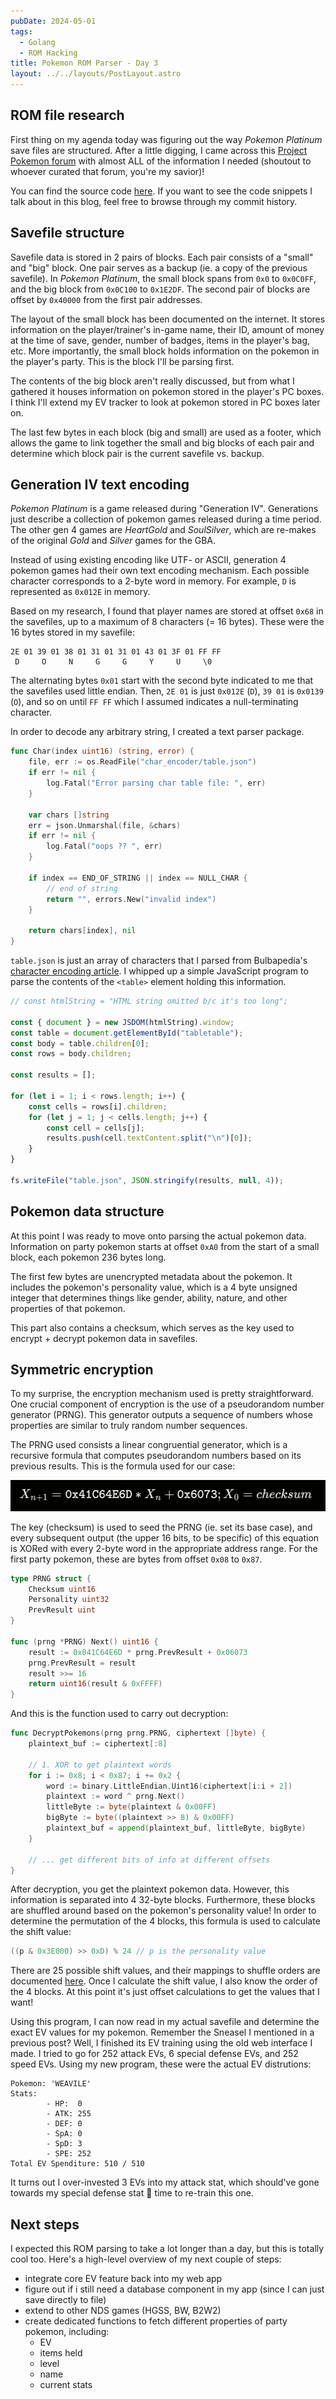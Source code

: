 ```yaml
---
pubDate: 2024-05-01
tags:
  - Golang
  - ROM Hacking
title: Pokemon ROM Parser - Day 3
layout: ../../layouts/PostLayout.astro
---
```


## ROM file research
First thing on my agenda today was figuring out the way *Pokemon Platinum* save files are structured. After a little digging, I came across this [Project Pokemon forum](https://projectpokemon.org/home/docs/gen-4/) with almost ALL of the information I needed (shoutout to whoever curated that forum, you're my savior)! 

You can find the source code [here](https://github.com/dingdongg/pkmn-platinum-rom-parser). If you want to see the code snippets I talk about in this blog, feel free to browse through my commit history.

## Savefile structure
Savefile data is stored in 2 pairs of blocks. Each pair consists of a "small" and "big" block. One pair serves as a backup (ie. a copy of the previous savefile). In *Pokemon Platinum*, the small block spans from `0x0` to `0x0C0FF`, and the big block from `0x0C100` to `0x1E2DF`. The second pair of blocks are offset by `0x40000` from the first pair addresses.

The layout of the small block has been documented on the internet. It stores information on the player/trainer's in-game name, their ID, amount of money at the time of save, gender, number of badges, items in the player's bag, etc. More importantly, the small block holds information on the pokemon in the player's party. This is the block I'll be parsing first.

The contents of the big block aren't really discussed, but from what I gathered it houses information on pokemon stored in the player's PC boxes. I think I'll extend my EV tracker to look at pokemon stored in PC boxes later on.

The last few bytes in each block (big and small) are used as a footer, which allows the game to link together the small and big blocks of each pair and determine which block pair is the current savefile vs. backup.

## Generation IV text encoding
*Pokemon Platinum* is a game released during "Generation IV". Generations just describe a collection of pokemon games released during a time period. The other gen 4 games are *HeartGold* and *SoulSilver*, which are re-makes of the original *Gold* and *Silver* games for the GBA.

Instead of using existing encoding like UTF- or ASCII, generation 4 pokemon games had their own text encoding mechanism. Each possible character corresponds to a 2-byte word in memory. For example, `D` is represented as `0x012E` in memory. 

Based on my research, I found that player names are stored at offset `0x68` in the savefiles, up to a maximum of 8 characters (= 16 bytes). These were the 16 bytes stored in my savefile:

```
2E 01 39 01 38 01 31 01 31 01 43 01 3F 01 FF FF
 D     O     N     G     G     Y     U     \0
```

The alternating bytes `0x01` start with the second byte indicated to me that the savefiles used little endian. Then, `2E 01` is just `0x012E` (`D`), `39 01` is `0x0139` (`O`), and so on until `FF FF` which I assumed indicates a null-terminating character. 

In order to decode any arbitrary string, I created a text parser package.

```go
func Char(index uint16) (string, error) {
	file, err := os.ReadFile("char_encoder/table.json")
	if err != nil {
		log.Fatal("Error parsing char table file: ", err)
	}
	
	var chars []string
	err = json.Unmarshal(file, &chars)
	if err != nil {
		log.Fatal("oops ?? ", err)
	}

	if index == END_OF_STRING || index == NULL_CHAR {
		// end of string
		return "", errors.New("invalid index")
	}
	
	return chars[index], nil
}
```

`table.json` is just an array of characters that I parsed from Bulbapedia's [character encoding article](https://bulbapedia.bulbagarden.net/wiki/Character_encoding_(Generation_IV)). I whipped up a simple JavaScript program to parse the contents of the `<table>` element holding this information.

```js
// const htmlString = "HTML string omitted b/c it's too long";

const { document } = new JSDOM(htmlString).window;
const table = document.getElementById("tabletable");
const body = table.children[0];
const rows = body.children;

const results = [];

for (let i = 1; i < rows.length; i++) {
    const cells = rows[i].children;
    for (let j = 1; j < cells.length; j++) {
        const cell = cells[j];
        results.push(cell.textContent.split("\n")[0]);
    }
}

fs.writeFile("table.json", JSON.stringify(results, null, 4));
```

## Pokemon data structure
At this point I was ready to move onto parsing the actual pokemon data. Information on party pokemon starts at offset `0xA0` from the start of a small block, each pokemon 236 bytes long.

The first few bytes are unencrypted metadata about the pokemon. It includes the pokemon's personality value, which is a 4 byte unsigned integer that determines things like gender, ability, nature, and other properties of that pokemon. 

This part also contains a checksum, which serves as the key used to encrypt + decrypt pokemon data in savefiles.

## Symmetric encryption
To my surprise, the encryption mechanism used is pretty straightforward. One crucial component of encryption is the use of a pseudorandom number generator (PRNG). This generator outputs a sequence of numbers whose properties are similar to truly random number sequences.

The PRNG used consists a linear congruential generator, which is a recursive formula that computes pseudorandom numbers based on its previous results. This is the formula used for our case:

![PRNG algo screenshot](../../images/posts/day3-prng-algo.png)

The key (checksum) is used to seed the PRNG (ie. set its base case), and every subsequent output (the upper 16 bits, to be specific) of this equation is XORed with every 2-byte word in the appropriate address range. For the first party pokemon, these are bytes from offset `0x08` to `0x87`.

```go
type PRNG struct {
	Checksum uint16
	Personality uint32
	PrevResult uint
}

func (prng *PRNG) Next() uint16 {
	result := 0x041C64E6D * prng.PrevResult + 0x06073
	prng.PrevResult = result
	result >>= 16
	return uint16(result & 0xFFFF) 
}
```

And this is the function used to carry out decryption:

```go
func DecryptPokemons(prng prng.PRNG, ciphertext []byte) {
	plaintext_buf := ciphertext[:8]

	// 1. XOR to get plaintext words
	for i := 0x8; i < 0x87; i += 0x2 {
		word := binary.LittleEndian.Uint16(ciphertext[i:i + 2])
		plaintext := word ^ prng.Next()
		littleByte := byte(plaintext & 0x00FF)
		bigByte := byte((plaintext >> 8) & 0x00FF)
		plaintext_buf = append(plaintext_buf, littleByte, bigByte)
	}

	// ... get different bits of info at different offsets
}
```

After decryption, you get the plaintext pokemon data. However, this information is separated into 4 32-byte blocks. Furthermore, these blocks are shuffled around based on the pokemon's personality value! In order to determine the permutation of the 4 blocks, this formula is used to calculate the shift value:

```go
((p & 0x3E000) >> 0xD) % 24 // p is the personality value
```

There are 25 possible shift values, and their mappings to shuffle orders are documented [here](https://projectpokemon.org/home/docs/gen-4/pkm-structure-r65/). Once I calculate the shift value, I also know the order of the 4 blocks. At this point it's just offset calculations to get the values that I want!

Using this program, I can now read in my actual savefile and determine the exact EV values for my pokemon. Remember the Sneasel I mentioned in a previous post? Well, I finished its EV training using the old web interface I made. I tried to go for 252 attack EVs, 6 special defense EVs, and 252 speed EVs. Using my new program, these were the actual EV distrutions:

```
Pokemon: 'WEAVILE'
Stats:
        - HP:  0
        - ATK: 255
        - DEF: 0
        - SpA: 0
        - SpD: 3
        - SPE: 252
Total EV Spenditure: 510 / 510
```

It turns out I over-invested 3 EVs into my attack stat, which should've gone towards my special defense stat 🥲 time to re-train this one.

## Next steps
I expected this ROM parsing to take a lot longer than a day, but this is totally cool too. Here's a high-level overview of my next couple of steps:
- integrate core EV feature back into my web app 
- figure out if i still need a database component in my app (since I can just save directly to file)
- extend to other NDS games (HGSS, BW, B2W2)
- create dedicated functions to fetch different properties of party pokemon, including:
	- EV
	- items held
	- level
	- name
	- current stats

